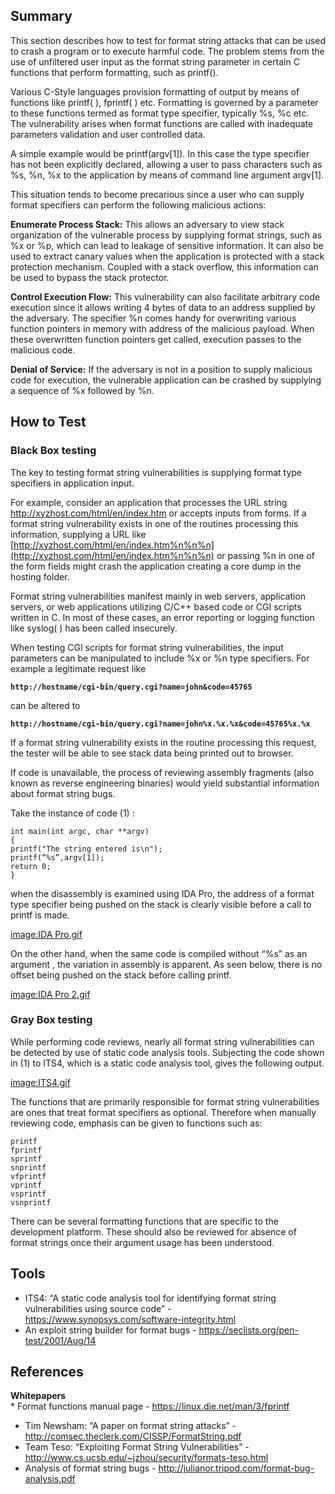 Summary
-------

This section describes how to test for format string attacks that can be used to crash a program or to execute harmful code. The problem stems from the use of unfiltered user input as the format string parameter in certain C functions that perform formatting, such as printf().

Various C-Style languages provision formatting of output by means of functions like printf( ), fprintf( ) etc. Formatting is governed by a parameter to these functions termed as format type specifier, typically %s, %c etc. The vulnerability arises when format functions are called with inadequate parameters validation and user controlled data.

A simple example would be printf(argv\[1\]). In this case the type specifier has not been explicitly declared, allowing a user to pass characters such as %s, %n, %x to the application by means of command line argument argv\[1\].

This situation tends to become precarious since a user who can supply format specifiers can perform the following malicious actions:

**Enumerate Process Stack:** This allows an adversary to view stack organization of the vulnerable process by supplying format strings, such as %x or %p, which can lead to leakage of sensitive information. It can also be used to extract canary values when the application is protected with a stack protection mechanism. Coupled with a stack overflow, this information can be used to bypass the stack protector.

**Control Execution Flow:** This vulnerability can also facilitate arbitrary code execution since it allows writing 4 bytes of data to an address supplied by the adversary. The specifier %n comes handy for overwriting various function pointers in memory with address of the malicious payload. When these overwritten function pointers get called, execution passes to the malicious code.

**Denial of Service:** If the adversary is not in a position to supply malicious code for execution, the vulnerable application can be crashed by supplying a sequence of %x followed by %n.

How to Test
-----------

### Black Box testing

The key to testing format string vulnerabilities is supplying format type specifiers in application input.

For example, consider an application that processes the URL string <http://xyzhost.com/html/en/index.htm> or accepts inputs from forms. If a format string vulnerability exists in one of the routines processing this information, supplying a URL like [http://xyzhost.com/html/en/index.htm%n%n%n](http://xyzhost.com/html/en/index.htm%n%n%n) or passing %n in one of the form fields might crash the application creating a core dump in the hosting folder.

Format string vulnerabilities manifest mainly in web servers, application servers, or web applications utilizing C/C++ based code or CGI scripts written in C. In most of these cases, an error reporting or logging function like syslog( ) has been called insecurely.

When testing CGI scripts for format string vulnerabilities, the input parameters can be manipulated to include %x or %n type specifiers. For example a legitimate request like

**`http://hostname/cgi-bin/query.cgi?name=john&code=45765`**` `

can be altered to

**`http://hostname/cgi-bin/query.cgi?name=john%x.%x.%x&code=45765%x.%x`**

If a format string vulnerability exists in the routine processing this request, the tester will be able to see stack data being printed out to browser.

If code is unavailable, the process of reviewing assembly fragments (also known as reverse engineering binaries) would yield substantial information about format string bugs.

Take the instance of code (1) :

    int main(int argc, char **argv)
    {
    printf("The string entered is\n");
    printf(“%s”,argv[1]);
    return 0;
    }

when the disassembly is examined using IDA Pro, the address of a format type specifier being pushed on the stack is clearly visible before a call to printf is made.

[image:IDA Pro.gif](image:IDA_Pro.gif "wikilink")

On the other hand, when the same code is compiled without “%s” as an argument , the variation in assembly is apparent. As seen below, there is no offset being pushed on the stack before calling printf.

[image:IDA Pro 2.gif](image:IDA_Pro_2.gif "wikilink")

### Gray Box testing

While performing code reviews, nearly all format string vulnerabilities can be detected by use of static code analysis tools. Subjecting the code shown in (1) to ITS4, which is a static code analysis tool, gives the following output.

<image:ITS4.gif>

The functions that are primarily responsible for format string vulnerabilities are ones that treat format specifiers as optional. Therefore when manually reviewing code, emphasis can be given to functions such as:

    printf
    fprintf
    sprintf
    snprintf
    vfprintf
    vprintf
    vsprintf
    vsnprintf

There can be several formatting functions that are specific to the development platform. These should also be reviewed for absence of format strings once their argument usage has been understood.

Tools
-----

-   ITS4: “A static code analysis tool for identifying format string vulnerabilities using source code” - <https://www.synopsys.com/software-integrity.html>
-   An exploit string builder for format bugs - <https://seclists.org/pen-test/2001/Aug/14>

References
----------

**Whitepapers**\
\* Format functions manual page - <https://linux.die.net/man/3/fprintf>

-   Tim Newsham: “A paper on format string attacks” - <http://comsec.theclerk.com/CISSP/FormatString.pdf>
-   Team Teso: “Exploiting Format String Vulnerabilities” - <http://www.cs.ucsb.edu/~jzhou/security/formats-teso.html>
-   Analysis of format string bugs - <http://julianor.tripod.com/format-bug-analysis.pdf>

